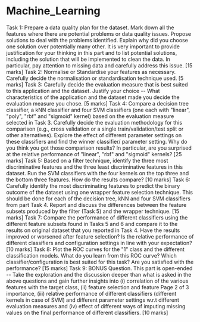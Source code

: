 # Machine_Learning


Task 1: Prepare a data quality plan for the dataset. Mark down all the features where there are potential problems or data quality issues. Propose solutions to deal with the problems identified. Explain why did you choose one solution over potentially many other. It is very important to provide justification for your thinking in this part and to list potential solutions, including the solution that will be implemented to clean the data. In particular, pay attention to missing data and carefully address this issue. [15 marks]
Task 2: Normalise or Standardise your features as necessary. Carefully decide the normalisation or standardisation technique used. [5 marks]
Task 3: Carefully decide the evaluation measure that is best suited to this application and the dataset. Justify your choice -- What characteristics of the application and the dataset made you decide the evaluation measure you chose. [5 marks]
Task 4: Compare a decision tree classifier, a kNN classifier and four SVM classifiers (one each with "linear", "poly", "rbf" and "sigmoid" kernel) based on the evaluation measure selected in Task 3. Carefully decide the evaluation methodology for this comparison (e.g., cross validation or a single train/validation/test split or other alternatives). Explore the effect of different parameter settings on these classifiers and find the winner classifier/ parameter setting. Why do you think you got those comparison results? In particular, are you surprised at the relative performance of "linear", "rbf" and "sigmoid" kernels? [25 marks]
Task 5: Based on a filter technique, identify the three most discriminative features and the three least discriminative features in this dataset. Run the SVM classifiers with the four kernels on the top three and the bottom three features. How do the results compare? [10 marks]
Task 6: Carefully identify the most discriminating features to predict the binary outcome of the dataset using one wrapper feature selection technique. This should be done for each of the decision tree, kNN and four SVM classifiers from part Task 4. Report and discuss the differences between the feature subsets produced by the filter (Task 5) and the wrapper technique. [15 marks]
Task 7: Compare the performance of different classifiers using the different feature subsets found in Tasks 5 and 6 and compare it to the results on original dataset that you reported in Task 4. Have the results improved or worsened after feature selection? Is the relative performance of different classifiers and configuration settings in line with your expectation? [10 marks]
Task 8: Plot the ROC curves for the "1" class and the different classification models. What do you learn from this ROC curve? Which classifier/configuration is best suited for this task? Are you satisfied with the performance? [15 marks]
Task 9: BONUS Question. This part is open-ended -- Take the exploration and the discussion deeper than what is asked in the above questions and gain further insights into (i) correlation of the various features with the target class, (ii) feature selection and feature
Page 2 of 3
importance, (iii) relative performance of different classifiers (different kernels in case of SVM) and different parameter settings w.r.t different evaluation measures and (iv) effect of different ways of imputing missing values on the final performance of different classifiers. [10 marks]
